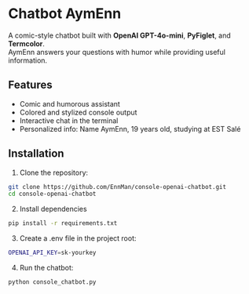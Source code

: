 # Chatbot AymEnn

A comic-style chatbot built with **OpenAI GPT-4o-mini**, **PyFiglet**, and **Termcolor**.  
AymEnn answers your questions with humor while providing useful information.

## Features
- Comic and humorous assistant
- Colored and stylized console output
- Interactive chat in the terminal
- Personalized info: Name AymEnn, 19 years old, studying at EST Salé

## Installation

1. Clone the repository:
```bash
git clone https://github.com/EnnMan/console-openai-chatbot.git
cd console-openai-chatbot
```
2. Install dependencies
```bash
pip install -r requirements.txt
```

3. Create a .env file in the project root:
```bash
OPENAI_API_KEY=sk-yourkey
```

4. Run the chatbot:
```bash
python console_chatbot.py
